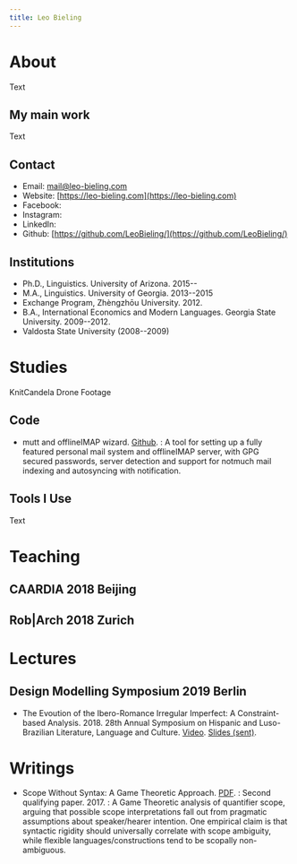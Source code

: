```yaml
---
title: Leo Bieling
---
```


# About

Text

## My main work

Text

## Contact

* Email: [mail@leo-bieling.com](mailto:mail@leo-bieling.com)
* Website: [https://leo-bieling.com](https://leo-bieling.com)
* Facebook:
* Instagram:
* LinkedIn:
* Github: [https://github.com/LeoBieling/](https://github.com/LeoBieling/)

## Institutions

+ Ph.D., Linguistics. University of Arizona. 2015--
+ M.A., Linguistics. University of Georgia. 2013--2015
+ Exchange Program, Zhèngzhōu University. 2012.
+ B.A., International Economics and Modern Languages. Georgia State University. 2009--2012.
+ Valdosta State University (2008--2009)

# Studies

KnitCandela Drone Footage

## Code

* mutt and offlineIMAP wizard. [Github](https://githib.com/lukesmithxyz/mutt-wizard).
: A tool for setting up a fully featured personal mail system and offlineIMAP server, with GPG secured passwords, server detection and support for notmuch mail indexing and autosyncing with notification.

## Tools I Use

Text

# Teaching

## CAARDIA 2018 Beijing

## Rob|Arch 2018 Zurich

# Lectures

## Design Modelling Symposium 2019 Berlin

* The Evoution of the Ibero-Romance Irregular Imperfect: A Constraint-based Analysis. 2018. 28th Annual Symposium on Hispanic and Luso-Brazilian Literature, Language and Culture. [Video](https://youtube.com/watch?v=PMPfRFwH1Qw). [Slides (sent)](https://lukesmith.xyz/dox/ling/luke_imperfect).

# Writings

* Scope Without Syntax: A Game Theoretic Approach. [PDF](https://github.com/LukeSmithxyz/scope-without-syntax/blob/master/prelim2.pdf).
: Second qualifying paper. 2017.
: A Game Theoretic analysis of quantifier scope, arguing that possible scope interpretations fall out from pragmatic assumptions about speaker/hearer intention. One empirical claim is that syntactic rigidity should universally correlate with scope ambiguity, while flexible languages/constructions tend to be scopally non-ambiguous.